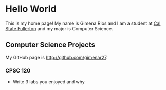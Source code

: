 # Hello World
This is my home page! My name is Gimena Rios and I am a student at [Cal State Fullerton](http://www.fullerton.edu/) and my major is Computer Science.

## Computer Science Projects
My GitHub page is http://github.com/gimenar27.

### CPSC 120

* Write 3 labs you enjoyed and why 
